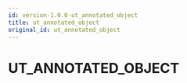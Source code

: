 ```yaml
---
id: version-1.0.0-ut_annotated_object
title: ut_annotated_object
original_id: ut_annotated_object
---
```


# UT_ANNOTATED_OBJECT


















 
